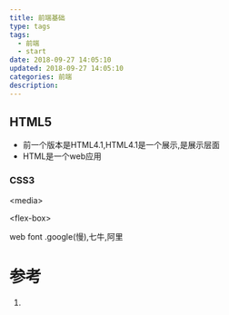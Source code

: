 ```yaml
---
title: 前端基础
type: tags
tags:
  - 前端
  - start
date: 2018-09-27 14:05:10
updated: 2018-09-27 14:05:10
categories: 前端
description:
---
```

## HTML5

- 前一个版本是HTML4.1,HTML4.1是一个展示,是展示层面
- HTML是一个web应用

### CSS3

\<media\>

\<flex-box\>

web font .google(慢),七牛,阿里

# 参考 #
1. 
